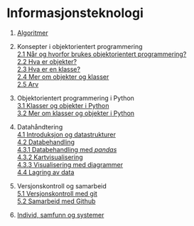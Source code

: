 # Informasjonsteknologi

1. [Algoritmer](markdown/1-1-algoritmer.md)   
   
2. Konsepter i objektorientert programmering    
	[2.1 Når og hvorfor brukes objektorientert programmering?](markdown/2-1-introduksjon.md)   
	[2.2 Hva er objekter?](markdown/2-2-objekter.md)   
	[2.3 Hva er en klasse?](markdown/2-3-klasser.md)   
	[2.4 Mer om objekter og klasser](markdown/2-4-objekter_klasser_mer.md)   
	[2.5 Arv](markdown/2-5-arv.md)

3. Objektorientert programmering i Python   
	[3.1 Klasser og objekter i Python](markdown/3-1-oop_python.md)   
	[3.2 Mer om klasser og objekter i Python](markdown/3-2-oop_python_mer.md)

4. Datahåndtering   
	[4.1 Introduksjon og datastrukturer](markdown/4-1-introduksjon.md)    
	[4.2 Databehandling](markdown/4-2-databehandling.md)    
	[4.3.1 Databehandling med *pandas*](markdown/4-3-1-pandas.md)     
    [4.3.2 Kartvisualisering](markdown/4-3-2-kartvisualisering.md)    
    [4.3.3 Visualisering med diagrammer](markdown/4-3-3-visualisering.md)    
	[4.4 Lagring av data](markdown/4-4-lagring.md)

5. Versjonskontroll og samarbeid  
	[5.1 Versjonskontroll med git](markdown/5-2-versjonskontroll.md)  
	[5.2 Samarbeid med Github](markdown/5-3-samarbeid.md)

6. [Individ, samfunn og systemer](markdown/6-individ_samfunn_systemer.md)
